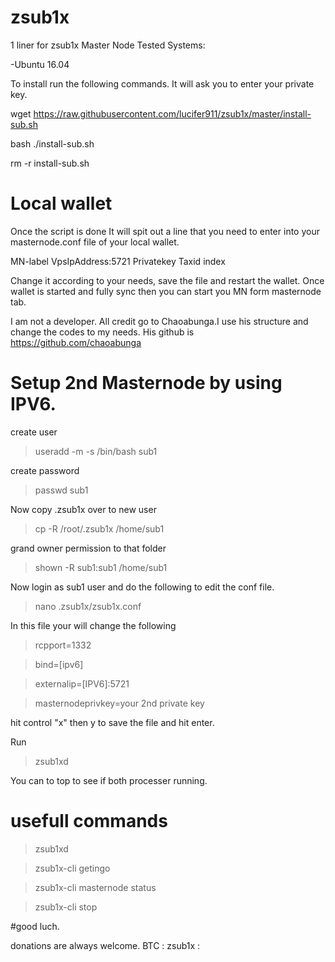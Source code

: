 # zsub1x
1 liner for zsub1x Master Node
Tested Systems:

-Ubuntu 16.04

To install run the following commands. It will ask you to enter your private key.

wget https://raw.githubusercontent.com/lucifer911/zsub1x/master/install-sub.sh

bash ./install-sub.sh

rm -r install-sub.sh

# Local wallet

Once the script is done It will spit out a line that you need to enter into your masternode.conf file of your local wallet.

MN-label VpsIpAddress:5721 Privatekey Taxid index

Change it according to your needs, save the file and restart the wallet. Once wallet is started and fully sync then you can start you MN form masternode tab.

I am not a developer. All credit go to Chaoabunga.I use his structure and change the codes to my needs. His github is https://github.com/chaoabunga

# Setup 2nd Masternode by using IPV6.

create user

> useradd -m -s /bin/bash sub1

create password 

> passwd sub1

Now copy .zsub1x over to new user

> cp -R /root/.zsub1x /home/sub1

grand owner permission to that folder

> shown -R sub1:sub1 /home/sub1

Now login as sub1 user and do the following to edit the conf file.

> nano .zsub1x/zsub1x.conf

In this file your will change the following

> rcpport=1332

> bind=[ipv6]

> externalip=[IPV6]:5721

> masternodeprivkey=your 2nd private key

hit control "x" then y to save the file and hit enter.

Run 

> zsub1xd 

You can to top to see if both processer running.

# usefull commands

>zsub1xd

>zsub1x-cli getingo

>zsub1x-cli masternode status

>zsub1x-cli stop

#good luch.

donations are always welcome.
BTC :
zsub1x :
